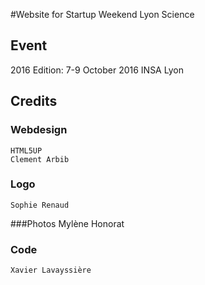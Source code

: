 #Website for Startup Weekend Lyon Science 

## Event
2016 Edition:
7-9 October 2016 
INSA Lyon 

## Credits

### Webdesign
	HTML5UP
	Clement Arbib
### Logo 
	Sophie Renaud
###Photos
	Mylène Honorat
### Code
	Xavier Lavayssière
